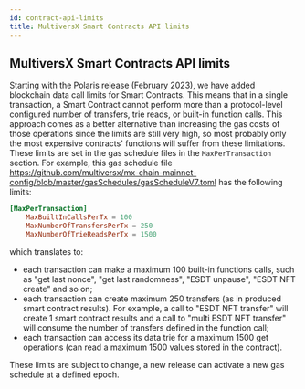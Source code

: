 ```yaml
---
id: contract-api-limits
title: MultiversX Smart Contracts API limits
---
```


[comment]: # (mx-abstract)

## MultiversX Smart Contracts API limits

Starting with the Polaris release (February 2023), we have added blockchain data call limits for Smart Contracts. This means that in a single transaction, a Smart Contract cannot perform more than a protocol-level configured number of transfers, trie reads, or built-in function calls.
This approach comes as a better alternative than increasing the gas costs of those operations since the limits are still very high, so most probably only the most expensive contracts' functions will suffer from these limitations.
These limits are set in the gas schedule files in the `MaxPerTransaction` section. For example, this 
gas schedule file https://github.com/multiversx/mx-chain-mainnet-config/blob/master/gasSchedules/gasScheduleV7.toml has the following limits:

```toml
[MaxPerTransaction]
    MaxBuiltInCallsPerTx = 100
    MaxNumberOfTransfersPerTx = 250
    MaxNumberOfTrieReadsPerTx = 1500
```

which translates to:
* each transaction can make a maximum 100 built-in functions calls, such as "get last nonce", "get last randomness", "ESDT unpause", "ESDT NFT create" and so on;
* each transaction can create maximum 250 transfers (as in produced smart contract results). For example, a call  to "ESDT NFT transfer" will create 1 
smart contract results and a call to "multi ESDT NFT transfer" will consume the number of transfers defined in the function call;
* each transaction can access its data trie for a maximum 1500 get operations (can read a maximum 1500 values stored in the contract).

These limits are subject to change, a new release can activate a new gas schedule at a defined epoch.